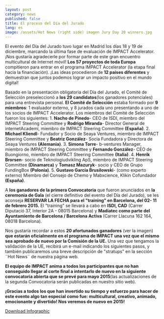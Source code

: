 ```yaml
---
layout: post
category: news
published: false
title: El proceso del Día del Jurado
lang: es
image: /assets/Hot News (right side) imagen Jury Day 20 winners.jpg
---
```


El evento del Día del Jurado tuvo lugar en Madrid los días 18 y 19 de diciembre, marcando la última fase de evaluación de IMPACT Accelerator. 
¡Nos gustaría agradecerle por formar parte de este gran encuentro multicultural de Internet móvil!
**Los 57 proyectos de toda Europa** compitieron para entrar en el programa IMPACT Accelerator
(la etapa final hacia la financiación). ¡Las ideas procedieron de **12 países diferentes** y demuestran que juntos podemos lograr un impacto positivo en el mundo digital!

Basado en la presentación obligatoria del Día del Jurado, el Comité de Selección preseleccionó a **los 29 candidatos**(los ganadores potenciales) para una entrevista personal. 
**El Comité de Selección** estaba formado por **9 miembros**: 1 evaluador externo, y 8 jurados cada uno presentando a uno de los socios de IMPACT Accelerator.
    Los miembros del Comité de Selección fueron los siguientes:
    1. **Nacho de Pinedo**- CEO de ISDI, miembro del IMPACT Steering Committee y **Rodrigo Miranda**-  Director General de internetAcademi, miembro de IMPACT Steering Committee **(España)**.
    2. **Michael Kliendl**- Fundador y Socio de Seaya Ventures, miembro de IMPACT Steering Committee y **Beatriz González**- Socia Fundadora y Directora de Seaya Ventures **(Alemania)**.
    3. **Simona Torre**- b-ventures Manager, miembro de IMPACT Steering Committee y **Fernando González**- CEO de Buongiorno, miembro de IMPACT Steering Committee **(Italia)**.
    4. **Henrik Brorsen**- socio de Teknologiudvikling ApS, miembro de IMPACT Steering Committee **(Dinamarca)** y **Tomasz Mazuryk**- socio y CEO de Grupo FundingBox **(Polonia)**.
    5. **Gustavo García Brusilowski**- (como experto externo) Miembro del Consejo de Chemo y Mabxcience, Klikin Cofundador **(España)**.
    
A **los ganadores de la primera Convocatoria** que fueron anunciados en **la ceremonia de Gala** (el cierre definitivo del evento del Día del Jurado), se les aconseja **RESERVAR  LA FECHA para el "training" en Barcelona, del 02- 11 de febrero 2015.**
El "training" se llevará a cabo en **ISDI, CAD** (Carrer Diputació 37, Interior 2A - 08015 Barcelona) y **Madiatec como parte del Ayuntamiento de Barcelona / Barcelona Activa** (Carrer Llacuna 162 164, 08018 Barcelona).
 
Nos gustaría recordar a estos **20 afortunados ganadores** (ver la imagen) **que estarán oficialmente en el programa de IMPACT una vez que el mismo sea aprobado de nuevo por la Comisión de la UE.** Una vez que tengamos la validación de la UE, recibirá un e-mail indicando los siguientes pasos, y también publicaremos una breve descripción de "stratups" en la sección ¨Hot News¨ de nuestra página web.

**El equipo de IMPACT anima a todos los participantes que no han conseguido llegar al corte final a intentarlo de nuevo en la siguiente convocatoria abierta que se prevé para mayo 2015**(las actualizaciones de la segunda Convocatoria serán publicadas en nuestro sitio web).

**¡Gracias a todos los que han invertido su tiempo y esfuerzo para hacer de este evento algo tan especial como fue: multicultural, creativo, animado, emocionante y divertido! Nos veremos de nuevo en 2015!**

<a href="/assets/Hot News (right side) imagen Jury Day 20 winners.jpg"><i class="icon-download-1"></i>Download Infographic</a> 


